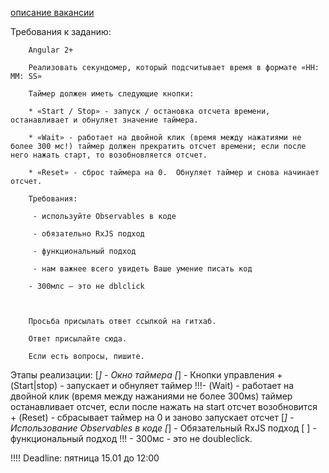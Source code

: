 [описание вакансии](https://rabota.ua/company6675059/vacancy8331050)

Требования к заданию:
        
        Angular 2+
        
        Реализовать секундомер, который подсчитывает время в формате «HH: MM: SS»
        
        Таймер должен иметь следующие кнопки:
        
        * «Start / Stop» - запуск / остановка отсчета времени, останавливает и обнуляет значение таймера.
        
        * «Wait» - работает на двойной клик (время между нажатиями не более 300 мс!) таймер должен прекратить отсчет времени; если после него нажать старт, то возобновляется отсчет.
        
        * «Reset» - сброс таймера на 0.  Обнуляет таймер и снова начинает отсчет.
        
        Требования:
        
         - используйте Observables в коде
        
         - обязательно RxJS подход
        
         - функциональный подход
        
         - нам важнее всего увидеть Ваше умение писать код
        
        - 300млс – это не dblclick
        
         
        
        Просьба присылать ответ ссылкой на гитхаб.
        
        Ответ присылайте сюда.
        
        Если есть вопросы, пишите.
        
Этапы реализации:
[*] - Окно таймера
[*] - Кнопки управления 
    + (Start|stop) - запускает и обнуляет таймер
    !!!- (Wait) - работает на двойной клик (время между нажаниями не более 300мs) таймер останавливает отсчет, если после нажать на start отсчет возобновится
    + (Reset) - сбрасывает таймер на 0 и заново запускает отсчет
[*] - Использование Observables в коде
[*] - Обязательный RxJS подход
[ ] - функциональный подход
!!! - 300мс - это не doubleclick.

!!!! Deadline: пятница 15.01 до 12:00
        
